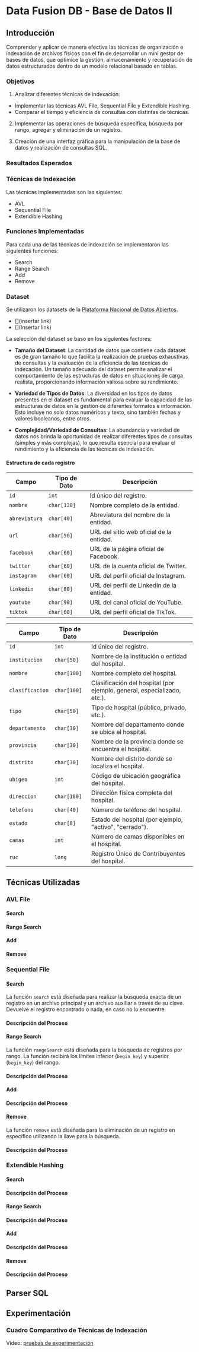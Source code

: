 # Data Fusion DB - Base de Datos II

## Introducción

Comprender y aplicar de manera efectiva las técnicas de organización e indexación de archivos físicos con el fin de desarrollar un mini gestor de bases de datos, que optimice la gestión, almacenamiento y recuperación de datos estructurados dentro de un modelo relacional basado en tablas.

### Objetivos

1. Analizar diferentes técnicas de indexación:

* Implementar las técnicas AVL File, Sequential File y Extendible Hashing.
* Comparar el tiempo y eficiencia de consultas con distintas de técnicas.

2. Implementar las operaciones de búsqueda específica, búsqueda por rango, agregar y eliminación de un registro.

3. Creación de una interfaz gráfica para la manipulación de la base de datos y realización de consultas SQL.

### Resultados Esperados

### Técnicas de Indexación

Las técnicas implementadas son las siguientes:

* AVL
* Sequential File
* Extendible Hashing

### Funciones Implementadas

Para cada una de las técnicas de indexación se implementaron las siguientes funciones:

* Search
* Range Search
* Add
* Remove

### Dataset

Se utilizaron los datasets de la [Plataforma Nacional de Datos Abiertos](https://www.datosabiertos.gob.pe/).

- [](insertar link)
- [](Insertar link)

La selección del dataset se baso en los siguientes factores:

- **Tamaño del Dataset**: La cantidad de datos que contiene cada dataset es de gran tamaño  lo que facilita la realización de pruebas exhaustivas de consultas y la evaluación de la eficiencia de las técnicas de indexación. Un tamaño adecuado del dataset permite analizar el comportamiento de las estructuras de datos en situaciones de carga realista, proporcionando información valiosa sobre su rendimiento.

- **Variedad de Tipos de Datos**: La diversidad en los tipos de datos presentes en el dataset es fundamental para evaluar la capacidad de las estructuras de datos en la gestión de diferentes formatos e información. Esto incluye no solo datos numéricos y texto, sino también fechas y valores booleanos, entre otros. 

- **Complejidad/Variedad de Consultas**: La abundancia y variedad de datos nos brinda la oportunidad de realizar diferentes tipos de consultas (simples y más complejas), lo que resulta esencial para evaluar el rendimiento y la eficiencia de las técnicas de indexación.

#### Estructura de cada registro

| Campo         | Tipo de Dato         | Descripción                                                                                  |
|---------------|----------------------|----------------------------------------------------------------------------------------------|
| `id`          | `int`                | Id único del registro.                                                                       |
| `nombre`      | `char[130]`          | Nombre completo de la entidad.                                                               |
| `abreviatura` | `char[40]`           | Abreviatura del nombre de la entidad.                                                        |
| `url`         | `char[50]`           | URL del sitio web oficial de la entidad.                                                     |
| `facebook`    | `char[60]`           | URL de la página oficial de Facebook.                                                        |
| `twitter`     | `char[60]`           | URL de la cuenta oficial de Twitter.                                                         |
| `instagram`   | `char[60]`           | URL del perfil oficial de Instagram.                                                         |
| `linkedin`    | `char[80]`           | URL del perfil de LinkedIn de la entidad.                                                    |
| `youtube`     | `char[90]`           | URL del canal oficial de YouTube.                                                            |
| `tiktok`      | `char[60]`           | URL del perfil oficial de TikTok.                                                            |


| Campo          | Tipo de Dato        | Descripción                                                                                |
|----------------|---------------------|--------------------------------------------------------------------------------------------|
| `id`           | `int`               | Id único del registro.                                                                     |
| `institucion`  | `char[50]`          | Nombre de la institución o entidad del hospital.                                           |
| `nombre`       | `char[100]`         | Nombre completo del hospital.                                                              |
| `clasificacion`| `char[100]`         | Clasificación del hospital (por ejemplo, general, especializado, etc.).                    |
| `tipo`         | `char[50]`          | Tipo de hospital (público, privado, etc.).                                                 |
| `departamento` | `char[30]`          | Nombre del departamento donde se ubica el hospital.                                        |
| `provincia`    | `char[30]`          | Nombre de la provincia donde se encuentra el hospital.                                     |
| `distrito`     | `char[30]`          | Nombre del distrito donde se localiza el hospital.                                         |
| `ubigeo`       | `int`               | Código de ubicación geográfica del hospital.                                               |
| `direccion`    | `char[180]`         | Dirección física completa del hospital.                                                    |
| `telefono`     | `char[40]`          | Número de teléfono del hospital.                                                           |
| `estado`       | `char[8]`           | Estado del hospital (por ejemplo, "activo", "cerrado").                                    |
| `camas`        | `int`               | Número de camas disponibles en el hospital.                                                |
| `ruc`          | `long`              | Registro Único de Contribuyentes del hospital.                                             |

## Técnicas Utilizadas

### AVL File

#### Search

#### Range Search

#### Add

#### Remove

### Sequential File

#### Search

La función `search` está diseñada para realizar la búsqueda exacta de un registro en un archivo principal y un archivo auxiliar a través de su clave. Devuelve el registro encontrado o nada, en caso no lo encuentre.

#### Descripción del Proceso

#### Range Search

La función `rangeSearch` está diseñada para la búsqueda de registros por rango. La función recibirá los límites inferior (`begin_key`) y superior (`begin_key`) del rango.

#### Descripción del Proceso

#### Add

#### Descripción del Proceso

#### Remove

La función `remove` está diseñada para la eliminación de un registro en específico utilizando la llave para la búsqueda. 

#### Descripción del Proceso

### Extendible Hashing

#### Search

#### Descripción del Proceso

#### Range Search

#### Descripción del Proceso

#### Add

#### Descripción del Proceso

#### Remove

#### Descripción del Proceso

## Parser SQL

## Experimentación

### Cuadro Comparativo de Técnicas de Indexación

Video: [pruebas de experimentación](link)